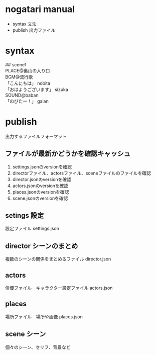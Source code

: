 # nogatari manual

- syntax 文法  
- publish 出力ファイル  

# syntax

\#\# scene1  
PLACE@裏山の入り口  
BGM@流行歌  
「こんにちは」 nobita  
「おはようございます」 sizuka  
SOUND@baban  
「のびたー！」 gaian  

# publish
出力するファイルフォーマット  
## ファイルが最新かどうかを確認キャッシュ
1. settings.jsonのversionを確認
1. directorファイル、actorsファイル、sceneファイルのファイルを確認
1. director.jsonのversionを確認 
1. actors.jsonのversionを確認 
1. places.jsonのversionを確認 
1. scene.jsonのversionを確認 

## setings 設定
設定ファイル
settings.json  

## director シーンのまとめ
複数のシーンの関係をまとめるファイル
director.json  

## actors
俳優ファイル　キャラクター設定ファイル
actors.json  

## places
場所ファイル　場所や画像
places.json  

## scene シーン
個々のシーン、セリフ、背景など

